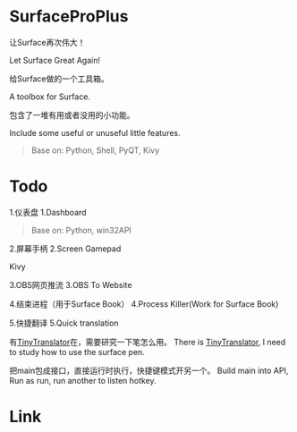 # SurfaceProPlus

让Surface再次伟大！

Let Surface Great Again!

给Surface做的一个工具箱。

A toolbox for Surface.

包含了一堆有用或者没用的小功能。

Include some useful or unuseful little features.

>Base on: Python, Shell, PyQT, Kivy

# Todo

1.仪表盘
1.Dashboard

>Base on: Python, win32API

2.屏幕手柄
2.Screen Gamepad

Kivy

3.OBS网页推流
3.OBS To Website

4.结束进程（用于Surface Book）
4.Process Killer(Work for Surface Book)

5.快捷翻译
5.Quick translation

有[TinyTranslator](https://github.com/BX-NL/TinyTranslator)在，需要研究一下笔怎么用。
There is [TinyTranslator](https://github.com/BX-NL/TinyTranslator), I need to study how to use the surface pen.

把main包成接口，直接运行时执行，快捷键模式开另一个。
Build main into API, Run as run, run another to listen hotkey.

# Link